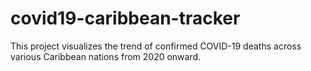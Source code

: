 # covid19-caribbean-tracker
This project visualizes the trend of confirmed COVID-19 deaths across various Caribbean nations from 2020 onward.
